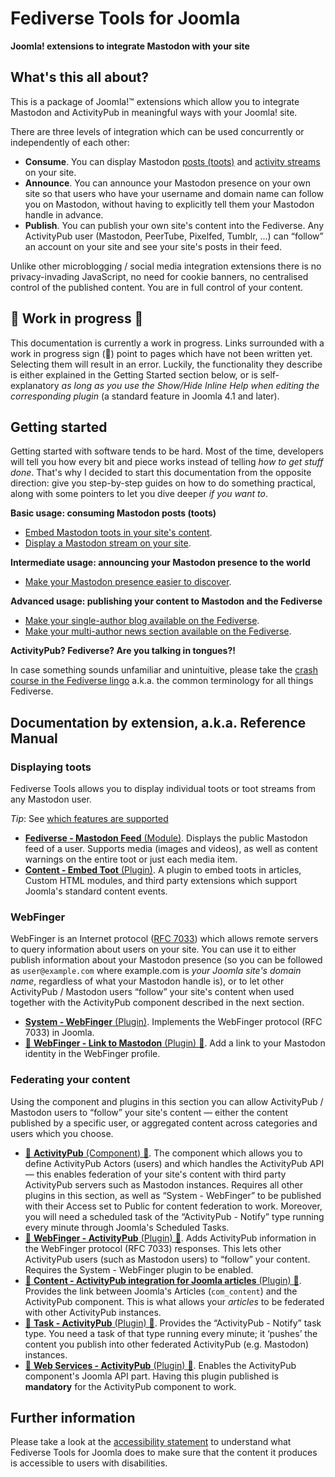 # Fediverse Tools for Joomla

**Joomla! extensions to integrate Mastodon with your site**

## What's this all about?

This is a package of Joomla!™ extensions which allow you to integrate Mastodon and ActivityPub in meaningful ways with your Joomla! site.

There are three levels of integration which can be used concurrently or independently of each other:

* **Consume**. You can display Mastodon [posts (toots)](plg_content_fediverse.md) and [activity streams](mod_fediversefeed.md) on your site.
* **Announce**. You can announce your Mastodon presence on your own site so that users who have your username and domain name can follow you on Mastodon, without having to explicitly tell them your Mastodon handle in advance.
* **Publish**. You can publish your own site's content into the Fediverse. Any ActivityPub user (Mastodon, PeerTube, Pixelfed, Tumblr, …) can “follow” an account on your site and see your site's posts in their feed.

Unlike other microblogging / social media integration extensions there is no privacy-invading JavaScript, no need for cookie banners, no centralised control of the published content. You are in full control of your content.

## 🚧 Work in progress 🚧

This documentation is currently a work in progress. Links surrounded with a work in progress sign (🚧) point to pages which have not been written yet. Selecting them will result in an error. Luckily, the functionality they describe is either explained in the Getting Started section below, or is self-explanatory _as long as you use the Show/Hide Inline Help when editing the corresponding plugin_ (a standard feature in Joomla 4.1 and later).

## Getting started

Getting started with software tends to be hard. Most of the time, developers will tell you how every bit and piece works instead of telling _how to get stuff done_. That's why I decided to start this documentation from the opposite direction: give you step-by-step guides on how to do something practical, along with some pointers to let you dive deeper _if you want to_.

**Basic usage: consuming Mastodon posts (toots)**

* [Embed Mastodon toots in your site's content](uscase_embed_toots.md).
* [Display a Mastodon stream on your site](usecase_stream.md).

**Intermediate usage: announcing your Mastodon presence to the world**

* [Make your Mastodon presence easier to discover](usecase_mastodon_discovery.md).

**Advanced usage: publishing your content to Mastodon and the Fediverse**

* [Make your single-author blog available on the Fediverse](usecase_single_author_blog.md).
* [Make your multi-author news section available on the Fediverse](usecase_multiauthor_blog.md).

**ActivityPub? Fediverse? Are you talking in tongues?!**

In case something sounds unfamiliar and unintuitive, please take the [crash course in the Fediverse lingo](lingo.md) a.k.a. the common terminology for all things Fediverse.

## Documentation by extension, a.k.a. Reference Manual

### Displaying toots

Fediverse Tools allows you to display individual toots or toot streams from any Mastodon user.

_Tip_: See [which features are supported](features_displaying.md)

* [**Fediverse - Mastodon Feed** (Module)](mod_fediversefeed.md). Displays the public Mastodon feed of a user. Supports media (images and videos), as well as content warnings on the entire toot or just each media item.
* [**Content - Embed Toot** (Plugin)](plg_content_fediverse.md). A plugin to embed toots in articles, Custom HTML modules, and third party extensions which support Joomla's standard content events.

### WebFinger

WebFinger is an Internet protocol ([RFC 7033](https://www.rfc-editor.org/rfc/rfc7033)) which allows remote servers to query information about users on your site. You can use it to either publish information about your Mastodon presence (so you can be followed as `user@example.com` where example.com is _your Joomla site's domain name_, regardless of what your Mastodon handle is), or to let other ActivityPub / Mastodon users “follow” your site's content when used together with the ActivityPub component described in the next section.

* [**System - WebFinger** (Plugin)](plg_system_webfinger.md). Implements the WebFinger protocol (RFC 7033) in Joomla.
* [🚧 **WebFinger - Link to Mastodon** (Plugin) 🚧](plg_webfinger_mastodon.md). Add a link to your Mastodon identity in the WebFinger profile.

### Federating your content

Using the component and plugins in this section you can allow ActivityPub / Mastodon users to “follow” your site's content — either the content published by a specific user, or aggregated content across categories and users which you choose.

* [🚧 **ActivityPub** (Component) 🚧](com_activitypub.md). The component which allows you to define ActivityPub Actors (users) and which handles the ActivityPub API — this enables federation of your site's content with third party ActivityPub servers such as Mastodon instances. Requires all other plugins in this section, as well as “System - WebFinger” to be published with their Access set to Public for content federation to work. Moreover, you will need a scheduled task of the “ActivityPub - Notify” type running every minute through Joomla's Scheduled Tasks.
* [🚧 **WebFinger - ActivityPub** (Plugin) 🚧](plg_webfinger_activitypub.md). Adds ActivityPub information in the WebFinger protocol (RFC 7033) responses. This lets other ActivityPub users (such as Mastodon users) to “follow” your content. Requires the System - WebFinger plugin to be enabled.
* [🚧 **Content - ActivityPub integration for Joomla articles** (Plugin) 🚧](plg_content_contentactivitypub.md). Provides the link between Joomla's Articles (`com_content`) and the ActivityPub component. This is what allows your _articles_ to be federated with other ActivityPub instances.
* [🚧 **Task - ActivityPub** (Plugin) 🚧](plg_task_activitypub.md). Provides the “ActivityPub - Notify” task type. You need a task of that type running every minute; it ‘pushes’ the content you publish into other federated ActivityPub (e.g. Mastodon) instances.
* [🚧 **Web Services - ActivityPub** (Plugin) 🚧](plg_webservices_activitypub.md). Enables the ActivityPub component's Joomla API part. Having this plugin published is **mandatory** for the ActivityPub component to work.

## Further information

Please take a look at the [accessibility statement](accessibility.md) to understand what Fediverse Tools for Joomla does to make sure that the content it produces is accessible to users with disabilities.
